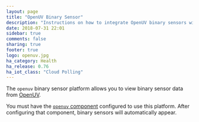 ```yaml
---
layout: page
title: "OpenUV Binary Sensor"
description: "Instructions on how to integrate OpenUV binary sensors within Home Assistant."
date: 2018-07-31 22:01
sidebar: true
comments: false
sharing: true
footer: true
logo: openuv.jpg
ha_category: Health
ha_release: 0.76
ha_iot_class: "Cloud Polling"
---
```


The `openuv` binary sensor platform allows you to view binary sensor data from [OpenUV](http://openuv.io).

You must have the [`openuv` component](/components/openuv/) configured to use this platform. After configuring that component, binary sensors will automatically appear.

